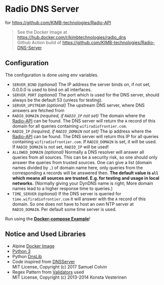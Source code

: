# Radio DNS Server
for https://github.com/KIMB-technologies/Radio-API

> See the Docker Image at https://hub.docker.com/r/kimbtechnologies/radio_dns  
> Github Action build of https://github.com/KIMB-technologies/Radio-DNS-Server

## Configuration

The configuration is done using env variables.

- `SERVER_BIND` *(optional)* The IP address the server binds on, if not set, 0.0.0.0 is used to bind on all interfaces.
- `SERVER_PORT` *(optional)* The port which is used for the DNS server, should always be the default 53 (unless for testing).
- `SERVER_UPSTREAM` *(optional)* The upstream DNS server, where DNS answers are fetched from 
- `RADIO_DOMAIN` *(required, if `RADIO_IP` not set)* The domain where the [Radio-API](https://github.com/KIMB-technologies/Radio-API) can be found.
	The DNS server will return the `A` record of this domain for all queries containing `wifiradiofrontier.com`. 
- `RADIO_IP` *(required, if `RADIO_DOMAIN` not set)* The ip address where the [Radio-API](https://github.com/KIMB-technologies/Radio-API) can be found.
	The DNS server will return this IP for all queries containing `wifiradiofrontier.com`. 
	If `RADIO_DOMAIN` is set, it will be used. If `RADIO_DOMAIN` is not set, `RADIO_IP` will be used!
- `ALLOWED_DOMAIN` *(optional)* Normally a DNS resolver will answer all queries from all sources. This can be a security risk, so one should only answer the queries from trusted sources. One can give a list (domain names divided by `,`) of domain name here, only queries from the corresponding `A` records will be answered then.  **The default value is `all` which means all sources are trusted. E.g. for testing and usage in local networks.** (Normally giving your DynDNS name is right; More domain names lead to a higher response time to queries.)
- `TIME_SERVER` *(optional)* If the DNS server is queried for `time.wifiradiofrontier.com` it will answer with the `A` record of this domain. So one does not have to host an own NTP server at `RADIO_DOMAIN`. Per default some time server is used.

Run using the [**Docker-compose Example**](./docker-compose.yml)!

## Notice and Used Libraries
- Alpine [Docker Image](https://hub.docker.com/_/alpine)
- [Python 3](https://www.python.org/)
- Python [DnsLib](https://pypi.org/project/dnslib/)
- Code inspired from [DNSServer](https://github.com/samuelcolvin/dnserver)  
  MIT License, Copyright (c) 2017 Samuel Colvin
- Regex Pattern from [Validators](https://github.com/kvesteri/validators/) used  
  MIT License, Copyright (c) 2013-2014 Konsta Vesterinen